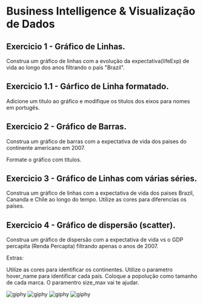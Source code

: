 # Business Intelligence & Visualização de Dados


## Exercicio 1 - Gráfico de Linhas.
Construa um gráfico de linhas com a evolução da expectativa(lifeExp) de vida ao longo dos anos filtrando o país "Brazil".

## Exercicio 1.1 - Gárfico de Linha formatado.
Adicione um titulo ao gráfico e modifique os titulos dos eixos para nomes em portugês.

## Exercicio 2 - Gráfico de Barras.
Construa um gráfico de barras com a expectativa de vida dos paises do continente americano em 2007.

Formate o gráfico com titulos.

## Exercicio 3 - Gráfico de Linhas com várias séries.
Construa um gráfico de linhas com a expectativa de vida dos paises Brazil, Cananda e Chile ao longo do tempo.
Utilize as cores para diferencias os países.

## Exercicio 4 - Gráfico de dispersão (scatter).
Construa um gráfico de dispersão com a expectativa de vida vs o GDP percapita (Renda Percapta) filtrando apenas o anos de 2007.

Extras:

Utilize as cores para identificar os continentes.
Utilize o parametro hover_name para identificar cada país.
Coloque a popolução como tamanho de cada marca. O paramentro size_max vai te ajudar.


![giphy](https://github.com/Giovanacarmazio/Visualizacao_Dados_Graficos/blob/f96e642f566c08a05769d55e06b7480c32dda967/newplot%20(1).png)
![giphy](https://github.com/Giovanacarmazio/Visualizacao_Dados_Graficos/blob/f96e642f566c08a05769d55e06b7480c32dda967/newplot%20(3).png)
![giphy](https://github.com/Giovanacarmazio/Visualizacao_Dados_Graficos/blob/f96e642f566c08a05769d55e06b7480c32dda967/newplot%20(2).png)
![giphy](https://github.com/Giovanacarmazio/Visualizacao_Dados_Graficos/blob/f96e642f566c08a05769d55e06b7480c32dda967/newplot.png)
